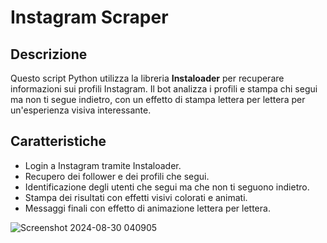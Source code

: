 # Instagram Scraper

## Descrizione
Questo script Python utilizza la libreria **Instaloader** per recuperare informazioni sui profili Instagram. Il bot analizza i profili e stampa chi segui ma non ti segue indietro, con un effetto di stampa lettera per lettera per un'esperienza visiva interessante.

## Caratteristiche
- Login a Instagram tramite Instaloader.
- Recupero dei follower e dei profili che segui.
- Identificazione degli utenti che segui ma che non ti seguono indietro.
- Stampa dei risultati con effetti visivi colorati e animati.
- Messaggi finali con effetto di animazione lettera per lettera.

![Screenshot 2024-08-30 040905](https://github.com/user-attachments/assets/7bf56da1-85aa-4cd4-a64a-09dec80adbf1)
